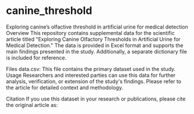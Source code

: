 # canine_threshold
Exploring canine’s olfactive threshold in artificial urine for medical detection 
Overview
This repository contains supplemental data for the scientific article titled "Exploring Canine Olfactory Thresholds in Artificial Urine for Medical Detection." The data is provided in Excel format and supports the main findings presented in the study. Additionally, a separate dictionary file is included for reference.

Files
data.csv: This file contains the primary dataset used in the study.
Usage
Researchers and interested parties can use this data for further analysis, verification, or extension of the study's findings. Please refer to the article for detailed context and methodology.

Citation
If you use this dataset in your research or publications, please cite the original article as:

